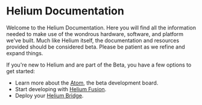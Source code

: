 # Helium Documentation  


Welcome to the Helium Documentation. Here you will find all the information needed to make use of the wondrous hardware, software, and platform we've built. Much like Helium itself, the documentation and resources provided should be considered beta. Please be patient as we refine and expand things. 

If you're new to Helium and are part of the Beta, you have a few options to get started:

* Learn more about the [Atom](/docs/shields-and-modules/atom-beta-shield/), the beta development board.
* Start developing with [Helium Fusion](/docs/fusion/helium-fusion/).
* Deploy your [Helium Bridge](/docs/shields-and-modules/element-beta-bridge/).

